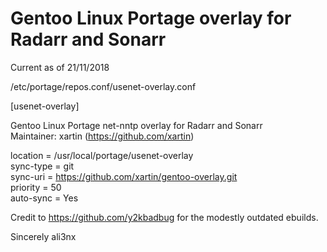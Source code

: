 # Gentoo Linux Portage overlay for Radarr and Sonarr

Current as of 21/11/2018

/etc/portage/repos.conf/usenet-overlay.conf  
  
[usenet-overlay]  
  
Gentoo Linux Portage net-nntp overlay for Radarr and Sonarr  
Maintainer: xartin (https://github.com/xartin)  
  
location = /usr/local/portage/usenet-overlay  
sync-type = git  
sync-uri = https://github.com/xartin/gentoo-overlay.git  
priority = 50  
auto-sync = Yes  
  
Credit to https://github.com/y2kbadbug for the modestly outdated ebuilds.

Sincerely ali3nx 
